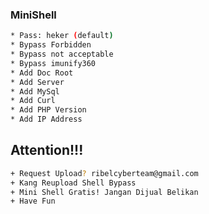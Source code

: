### MiniShell

```bash
* Pass: heker (default)
* Bypass Forbidden
* Bypass not acceptable
* Bypass imunify360
* Add Doc Root
* Add Server
* Add MySql
* Add Curl
* Add PHP Version
* Add IP Address
```

## Attention!!!

```bash
+ Request Upload? ribelcyberteam@gmail.com
+ Kang Reupload Shell Bypass
+ Mini Shell Gratis! Jangan Dijual Belikan
+ Have Fun
```
